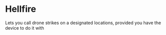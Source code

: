 # Hellfire
Lets you call drone strikes on a designated locations, provided you have the device to do it with
